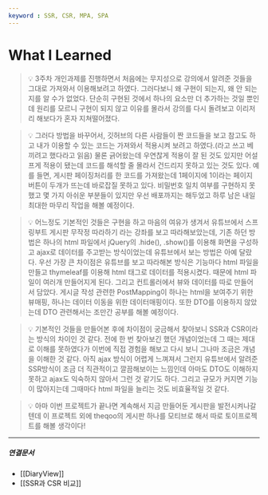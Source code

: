 ```yaml
---
keyword : SSR, CSR, MPA, SPA
---
```



# What I Learned

> 💡 3주차 개인과제를 진행하면서 처음에는 무지성으로 강의에서 알려준 것들을 그대로 가져와서 이용해보려고 하였다. 그러다보니 왜 구현이 되는지, 왜 안 되는지를 알 수가 없었다. 단순히 구현된 것에서 하나의 요소만 더 추가하는 것일 뿐인데 원리를 모르니 구현이 되지 않고 이유를 몰라서 강의를 다시 돌려보고 이리저리 해보다가 혼자 지쳐떨어졌다.

> 💡 그러다 방법을 바꾸어서, 깃허브의 다른 사람들이 짠 코드들을 보고 참고도 하고 내가 이용할 수 있는 코드는 가져와서 적용시켜 보려고 하였다.(라고 쓰고 베끼려고 했다라고 읽음) 물론 긁어왔는데 우연찮게 적용이 잘 된 것도 있지만 어설프게 적용이 됐는데 코드를 해석할 줄 몰라서 건드리지 못하고 있는 것도 있다. 예를 들면, 게시판 페이징처리를 한 코드를 가져왔는데 1페이지에 1이라는 페이지 버튼이 두개가 뜨는데 바로잡질 못하고 있다. 비밀번호 일치 여부를 구현하지 못했고 몇 가지 아쉬운 부분들이 있지만 우선 배포까지는 해두었고 하루 남은 내일 최대한 마무리 작업을 해볼 예정이다.

> 💡 어느정도 기본적인 것들은 구현을 하고 마음의 여유가 생겨서 유튜브에서 스프링부트 게시판 무작정 따라하기 라는 강좌를 보고 따라해보았는데, 기존 하던 방법은 하나의 html 파일에서 jQuery의 .hide(), .show()를 이용해 화면을 구성하고 ajax로 데이터를 주고받는 방식이었는데 유튜브에서 보는 방법은 아예 달랐다. 우선 가장 큰 차이점은 유튜브를 보고 따라해본 방식은 기능마다 html 파일을 만들고 thymeleaf를 이용해 html 태그로 데이터를 적용시켰다. 때문에 html 파일이 여러개 만들어지게 된다. 그리고 컨트롤러에서 뷰와 데이터를 따로 만들어서 담았다. 게시글 작성 관련한 PostMapping이 하나는 html을 보여주기 위한 뷰매핑, 하나는 데이터 이동을 위한 데이터매핑이다. 또한 DTO를 이용하지 않았는데 DTO 관련해서는 조만간 공부를 해볼 예정이다.

> 💡 기본적인 것들을 만들어본 후에 차이점이 궁금해서 찾아보니 SSR과 CSR이라는 방식의 차이인 것 같다. 전에 한 번 찾아보긴 했던 개념이었는데 그 때는 제대로 이해를 못하였다가 이번에 직접 경험을 해보고 다시 보니 그나마 조금은 개념을 이해한 것 같다. 아직 ajax 방식이 어렵게 느껴져서 그런지 유튜브에서 알려준 SSR방식이 조금 더 직관적이고 깔끔해보이는 느낌인데 아마도 DTO도 이해하지 못하고 ajax도 익숙하지 않아서 그런 것 같기도 하다. 그리고 규모가 커지면 기능이 많아지는데 그때마다 html 파일을 늘리는 것도 비효율적일 것 같다.

> 💡 아마 이번 프로젝트가 끝나면 계속해서 지금 만들어둔 게시판을 발전시켜나갈텐데 이 프로젝트 외에 theqoo의 게시판 하나를 모티브로 해서 따로 토이프로젝트를 해볼 생각이다!


---


##### 연결문서

- [[DiaryView]]
- [[SSR과 CSR 비교]]